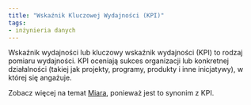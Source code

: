 ```yaml
---
title: "Wskaźnik Kluczowej Wydajności (KPI)"
tags:
- inżynieria danych
---
```

Wskaźnik wydajności lub kluczowy wskaźnik wydajności (KPI) to rodzaj pomiaru wydajności. KPI oceniają sukces organizacji lub konkretnej działalności (takiej jak projekty, programy, produkty i inne inicjatywy), w której się angażuje.

Zobacz więcej na temat [Miara](notes/miara.md), ponieważ jest to synonim z KPI.
